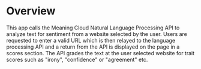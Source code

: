 # Overview

This app calls the Meaning Cloud Natural Language Processing API to analyze text for sentiment from a website selected by the user. Users are requested to enter a valid URL which is then relayed to the language processing API and a return from the API is displayed on the page in a scores section.  The API grades the text at the user selected website for trait scores such as "irony", "confidence" or "agreement" etc.
